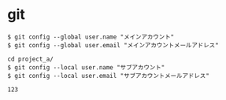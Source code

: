 git
=========

```
$ git config --global user.name "メインアカウント"
$ git config --global user.email "メインアカウントメールアドレス"
```

```
cd project_a/
$ git config --local user.name "サブアカウント"
$ git config --local user.email "サブアカウントメールアドレス"
```

```
123
```
